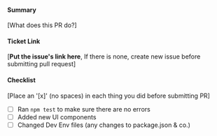 #### Summary
[What does this PR do?]

#### Ticket Link
[**Put the issue's link here**, If there is none, create new issue before submitting pull request]

#### Checklist
[Place an '[x]' (no spaces) in each thing you did before submitting PR]
- [ ] Ran `npm test` to make sure there are no errors
- [ ] Added new UI components
- [ ] Changed Dev Env files (any changes to package.json & co.)
